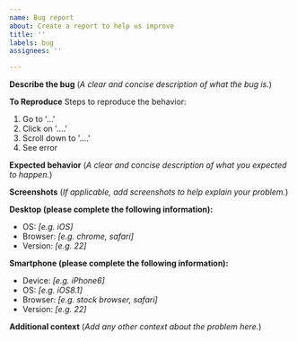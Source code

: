 ```yaml
---
name: Bug report
about: Create a report to help us improve
title: ''
labels: bug
assignees: ''

---
```


**Describe the bug**
(*A clear and concise description of what the bug is.*)

**To Reproduce**
Steps to reproduce the behavior:
1. Go to '...'
2. Click on '....'
3. Scroll down to '....'
4. See error

**Expected behavior**
(*A clear and concise description of what you expected to happen.*)

**Screenshots**
(*If applicable, add screenshots to help explain your problem.*)

**Desktop (please complete the following information):**
 - OS: *[e.g. iOS]*
 - Browser: *[e.g. chrome, safari]*
 - Version: *[e.g. 22]*

**Smartphone (please complete the following information):**
 - Device: *[e.g. iPhone6]*
 - OS: *[e.g. iOS8.1]*
 - Browser: *[e.g. stock browser, safari]*
 - Version: *[e.g. 22]*

**Additional context**
(*Add any other context about the problem here.*)
